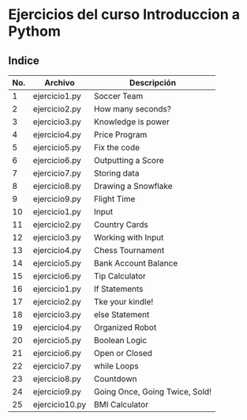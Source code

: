 # Ejercicios del curso Introduccion a Pythom

## Indice

|No.|Archivo|Descripción|
|--|--|--|
|1|ejercicio1.py|Soccer Team|
|2|ejercicio2.py|How many seconds?|
|3|ejercicio3.py|Knowledge is power|
|4|ejercicio4.py|Price Program|
|5|ejercicio5.py|Fix the code|
|6|ejercicio6.py|Outputting a Score|
|7|ejercicio7.py|Storing data|
|8|ejercicio8.py|Drawing a Snowflake|
|9|ejercicio9.py|Flight Time|
|10|ejercicio1.py|Input|
|11|ejercicio2.py|Country Cards|
|12|ejercicio3.py|Working with Input|
|13|ejercicio4.py|Chess Tournament|
|14|ejercicio5.py|Bank Account Balance|
|15|ejercicio6.py|Tip Calculator|
|16|ejercicio1.py|If Statements|
|17|ejercicio2.py|Tke your kindle!|
|18|ejercicio3.py|else Statement|
|19|ejercicio4.py|Organized Robot|
|20|ejercicio5.py|Boolean Logic|
|21|ejercicio6.py|Open or Closed|
|22|ejercicio7.py|while Loops|
|23|ejercicio8.py|Countdown|
|24|ejercicio9.py|Going Once, Going Twice, Sold!|
|25|ejercicio10.py|BMI Calculator|
